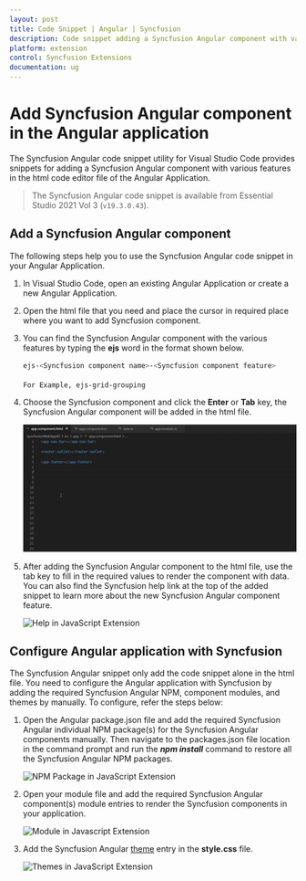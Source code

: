 ```yaml
---
layout: post
title: Code Snippet | Angular | Syncfusion
description: Code snippet adding a Syncfusion Angular component with various features in the HTML code editor file of the Angular Application.
platform: extension
control: Syncfusion Extensions
documentation: ug
---
```


# Add Syncfusion Angular component in the Angular application

The Syncfusion Angular code snippet utility for Visual Studio Code provides snippets for adding a Syncfusion Angular component with various features in the html code editor file of the Angular Application.

   > The Syncfusion Angular code snippet is available from Essential Studio 2021 Vol 3 (`v19.3.0.43`).

## Add a Syncfusion Angular component

The following steps help you to use the Syncfusion Angular code snippet in your Angular Application.

1. In Visual Studio Code, open an existing Angular Application or create a new Angular Application.

2. Open the html file that you need and place the cursor in required place where you want to add Syncfusion component.

3. You can find the Syncfusion Angular component with the various features by typing the **ejs** word in the format shown below.

    ```bash
    ejs-<Syncfusion component name>-<Syncfusion component feature>

    For Example, ejs-grid-grouping
    ```
4. Choose the Syncfusion component and click the **Enter** or **Tab** key, the Syncfusion Angular component will be added in the html file.

    ![Code Snippet](images/codesnippet.gif)

5. After adding the Syncfusion Angular component to the html file, use the tab key to fill in the required values to render the component with data. You can also find the Syncfusion help link at the top of the added snippet to learn more about the new Syncfusion Angular component feature.

    ![Help in JavaScript Extension](code-snippet_images/javascript-extension-help.png)

## Configure Angular application with Syncfusion

The Syncfusion Angular snippet only add the code snippet alone in the html file. You need to configure the Angular application with Syncfusion by adding the required Syncfusion Angular NPM, component modules, and themes by manually. To configure, refer the steps below:

1. Open the Angular package.json file and add the required Syncfusion Angular individual NPM package(s) for the Syncfusion Angular components manually. Then navigate to the packages.json file location in the command prompt and run the ***npm install*** command to restore all the Syncfusion Angular NPM packages.

    ![NPM Package in JavaScript Extension](code-snippet_images/javascript-extension-npm-package.png)

2. Open your module file and add the required Syncfusion Angular component(s) module entries to render the Syncfusion components in your application. 

    ![Module in Javascript Extension](code-snippet_images/javascript-extension-module.png)

3. Add the Syncfusion Angular [theme](https://ej2.syncfusion.com/documentation/appearance/theme/) entry in the **style.css** file.

    ![Themes in JavaScript Extension](code-snippet_images/javascript-extension-themes-snippet.png)